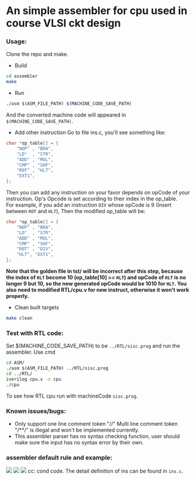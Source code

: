 # An simple assembler for cpu used in course VLSI ckt design

### Usage:
Clone the repo and make.
* Build
```bash
cd assembler
make
```
* Run
```bash
./asm $(ASM_FILE_PATH) $(MACHINE_CODE_SAVE_PATH)
```
And the converted machine code will appeared in `$(MACHINE_CODE_SAVE_PATH)`.

* Add other instruction
Go to file ins.c, you'll see something like:
```c
char *op_table[] = {
    "NOP" , "BRA",
    "LD"  , "STR",
    "ADD" , "MUL",
    "CMP" , "SHF",
    "ROT" , "HLT",
    "EXT1", 
};
```
Then you can add any instruction on your favor depends on opCode of your instruction. Op's Opcode is set according to their index in the op_table.  
For example, if you add an instruction `DIV` whose opCode is 9 (Insert between `ROT` and `HLT`),
Then the modified op_table will be:  
```c
char *op_table[] = {
    "NOP" , "BRA",
    "LD"  , "STR",
    "ADD" , "MUL",
    "CMP" , "SHF",
    "ROT" , "DIV",
    "HLT", "EXT1", 
};
```
**Note that the golden file in tst/ will be incorrect after this step, because the index of `HLT` become 10 (op_table[10] == `HLT`) and opCode of `HLT` is no longer 9 but 10, so the new generated opCode would be 1010 for `HLT`. You also need to modified RTL/cpu.v for new instruct, otherwise it won't work properly.**

* Clean built targets
```bash
make clean
```

### Test with RTL code:
Set $(MACHINE_CODE_SAVE_PATH) to be `../RTL/sisc.prog` and run the assembler.
Use cmd
```bash
cd ASM/
./asm $(ASM_FILE_PATH) ../RTL/sisc.prog
cd ../RTL/
iverilog cpu.v -o cpu
./cpu
```
To see how RTL cpu run with machineCode `sisc.prog`.


### Known issues/bugs:
* Only support one line comment token "//"
    Multi line comment token "/**/" is illegal and won't be implemented currently.
* This assembler parser has no syntax checking function, user should make sure the input has no syntax error by their own.


### assembler default rule and example:
![](https://i.imgur.com/LEm5Pbf.png)
![](https://i.imgur.com/tmiaJ35.png)
![](https://i.imgur.com/u2PhSsx.png)
cc: cond code.
The detail definition of ins can be found in `ins.c`.
